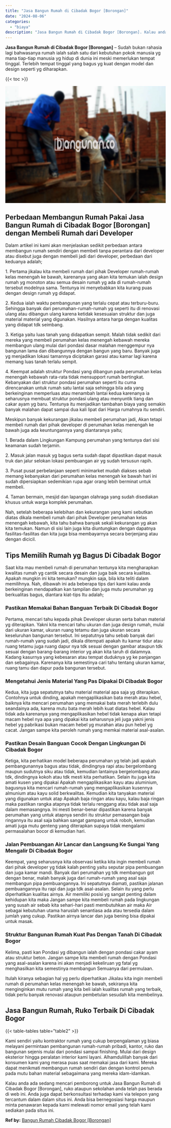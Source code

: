 ```yaml
---
title: "Jasa Bangun Rumah di Cibadak Bogor [Borongan]"
date: "2024-08-06"
categories: 
  - "biaya"
description: "Jasa Bangun Rumah di Cibadak Bogor [Borongan]. Kalau anda ada sedang mencari pemborong untuk Jasa Bangun Rumah di Cibadak Bogor [Borongan], ruko ataupun se..."
---
```


**Jasa Bangun Rumah di Cibadak Bogor \[Borongan\]** – Sudah bukan rahasia lagi bahwasanya rumah ialah salah satu dari kebutuhan pokok manusia yg mana tiap-tiap manusia yg hidup di dunia ini meski memerlukan tempat tinggal. Terlebih tempat tinggal yang bagus yg kuat dengan model dan design seperti yg diharapkan.

{{< toc >}}

![Jasa Bangun Rumah di Cibadak Bogor [Borongan]](/images/borong-bangunan-41.png)

## Perbedaan Membangun Rumah Pakai Jasa Bangun Rumah di Cibadak Bogor \[Borongan\] dengan Membeli Rumah dari Developer

Dalam artikel ini kami akan menjelaskan sedikit perbedaan antara membangun rumah sendiri dengan membeli tanpa perantara dari developer atau disebut juga dengan membeli jadi dari developer, perbedaan dari keduanya adalah;

1\. Pertama jikalau kita membeli rumah dari pihak Developer rumah-rumah kelas menengah ke bawah, karenanya yang akan kita temukan ialah design rumah yg monoton atau semua desain rumah yg ada di rumah-rumah tersebut modelnya sama. Tentunya ini menyebabkan kita kurang puas dengan design rumah yg didapat.

2\. Kedua ialah waktu pembangunan yang terlalu cepat atau terburu-buru. Sehingga banyak dari perumahan-rumah-rumah yg seperti itu di renovasi ulang atau dibangun ulang karena ketidak kesesuaian struktur dan juga material material yang digunakan. Hasilnya antara harga dengan kualitas yang didapat tdk seimbang.

3\. Ketiga yaitu luas tanah yang didapatkan sempit. Malah tidak sedikit dari mereka yang membeli perumahan kelas menengah kebawah mereka membangun ulang mulai dari pondasi dasar malahan menggempur nya bangunan lama dan dibangunnya dengan bangun yang baru. Banyak juga yg menjadikan lokasi tamannya diciptakan garasi atau kamar lagi karena memang luas tanah terlalu sempit.

4\. Keempat adalah struktur Pondasi yang dibangun pada perumahan kelas menengah kebawah rata-rata tidak mensupport rumah bertingkat. Kebanyakan dari struktur pondasi perumahan seperti itu cuma direncanakan untuk rumah satu lantai saja sehingga bila ada yang berkeinginan memperluas atau menambah lantai kedua karenanya ia seharusnya membuat struktur pondasi ulang atau menyuntik tiang dan cakar ayam yg baru. Tentunya itu menjadikan tambahan biaya yang semakin banyak malahan dapat sampai dua kali lipat dari Harga rumahnya itu sendiri.

Meskipun banyak kekurangan jikalau membeli perumahan jadi, Akan tetapi membeli rumah dari pihak developer di perumahan kelas menengah ke bawah juga ada keuntungannya yang diantaranya yaitu;

1\. Berada dalam Lingkungan Kampung perumahan yang tentunya dari sisi keamanan sudah terjamin.

2\. Masuk jalan masuk yg bagus serta sudah dapat dipastikan dapat masuk truk dan jalur selokan lokasi pembuangan air yg sudah tersusun rapih.

3\. Pusat pusat perbelanjaan seperti minimarket mudah diakses sebab memang kebanyakan dari perumahan kelas menengah ke bawah hari ini sudah dipersiapkan sedemikian rupa agar orang lebih berminat untuk membeli.

4\. Taman bermain, mesjid dan lapangan olahraga yang sudah disediakan khusus untuk warga komplek perumahan.

Nah, setelah beberapa kelebihan dan kekurangan yang kami sebutkan diatas dikala membeli rumah dari pihak Developer perumahan kelas menengah kebawah, kita tahu bahwa banyak sekali kekurangan yg akan kita temukan. Namun di sisi lain juga kita diuntungkan dengan dapatnya fasilitas-fasilitas dan kita juga bisa membayarnya secara berjenjang atau dengan dicicil.

## Tips Memilih Rumah yg Bagus Di Cibadak Bogor

Saat kita mau membeli rumah di perumahan tentunya kita mengharapkan kwalitas rumah yg cantik secara desain dan juga baik secara kualitas. Apakah mungkin ini kita temukan? mungkin saja, bila kita teliti dalam memilihnya. Nah, dibawah ini ada beberapa tips dari kami kalau anda berkeinginan mendapatkan kan tampilan dan juga mutu perumahan yg berkualitas bagus, diantara kiat-tips Itu adalah;

### Pastikan Memakai Bahan Banguan Terbaik Di Cibadak Bogor

Pertama, mencari tahu kepada pihak Developer ukuran serta bahan material yg diterapkan. Yakni kita mencari tahu ukuran dan juga design rumah, mulai dari ukuran kamar, ukuran ruang tetamu dan juga ukuran secara keseluruhan bangunan tersebut. Ini sepatutnya tahu sebab banyak dari rumah-rumah yang sudah jadi, dikala ditempati apakah itu kamar tidur atau ruang tetamu juga ruang dapur nya tdk sesuai dengan gambar ataupun tdk sesuai dengan barang-barang interior yg akan kita taruh di dalamnya. Kadang kasurnya yang kebesaran atau tempat duduknya yg ke panjangan dan sebagainya. Karenanya kita semestinya cari tahu tentang ukuran kamar, ruang tamu dan dapur pada bangunan tersebut.

### Mengetahui Jenis Material Yang Pas Dipakai Di Cibadak Bogor

Kedua, kita juga sepatutnya tahu material material apa saja yg diterapkan. Contohnya untuk dinding, apakah mengaplikasikan bata merah atau hebel, baiknya kita mencari perumahan yang memakai bata merah terlebih dulu seandainya ada, karena mutu bata merah lebih kuat diatas hebel. Kalau tidak ada karenanya yang mengaplikasikan hebel tidak kenapa akan tetapi macam hebel nya apa yang dipakai kita seharusnya jeli juga yakni jenis hebel yg pabrikasi bukan macam hebel yg murahan atau pun hebel yg cacat. Jangan sampe kita peroleh rumah yang memkai material asal-asalan.

### Pastikan Desain Banguan Cocok Dengan Lingkungan Di Cibadak Bogor

Ketiga, kita perhatikan model beberapa perumahan yg telah jadi apakah pembangunannya bagus atau tidak, dindingnya rapi atau bergelombang maupun sudutnya siku atau tidak, kemudian lantainya bergelombang atau tdk, dindingnya kokoh atau tdk mesti kita perhatikan. Selain itu juga kita amati kusen yang dipakai Apakah mengaplikasikan kayu atau aluminium, bagusnya kita mencari rumah-rumah yang mengaplikasikan kusennya almunium atau kayu solid berkwalitas. Kemudian kita tanyakan material yang digunakan untuk atap Apakah baja ringan atau kayu, kalau baja ringan maka pastikan rangka atapnya tidak terlalu renggang atau tidak asal saja dalam memasangnya. Ini mesti benar-benar dipastikan karena banyak perumahan yang untuk atapnya sendiri itu struktur pemasangan baja ringannya itu asal saja bahkan sangat gampang untuk roboh, kemudian amati juga mutu genteng yang diterapkan supaya tidak mengalami permasalahan bocor di kemudian hari.

### Jalan Pembuangan Air Lancar dan Langsung Ke Sungai Yang Mengalir Di Cibadak Bogor

Keempat, yang seharusnya kita observasi ketika kita ingin membeli rumah dari pihak developer yg tidak kalah penting yaitu seputar pipa pembuangan dan juga kamar mandi. Banyak dari perumahan yg tdk membangun got dengan benar, malah banyak juga dari rumah-rumah yang asal saja membangun pipa pembuangannya. Ini sepatutnya diamati, pastikan jalanan pembuangannya itu rapi dan juga tdk asal-asalan. Selain itu yang perlu diperhatikan kualitas airnya. Air memiliki posisi yg sangat penting dalam kehidupan kita maka Jangan sampe kita membeli rumah pada lingkungan yang susah air sebab kita sehari-hari pasti membutuhkan air maka Air sebagai kebutuhan utama haruslah senantiasa ada atau tersedia dalam jumlah yang cukup. Pastikan airnya lancar dan juga bening bisa dipakai untuk masak.

### Struktur Bangunan Rumah Kuat Pas Dengan Tanah Di Cibadak Bogor

Kelima, pasti kan Pondasi yg dibangun ialah dengan pondasi cakar ayam atau struktur beton. Jangan sampe kita membeli rumah dengan Pondasi yang asal-asalan karena ini akan menjadi kekeliruan yg fatal yg menghasilkan kita semestinya membangun Semuanya dari permulaan.

Itulah kiranya sebagian hal yg perlu diperhatikan Jikalau kita ingin membeli rumah di perumahan kelas menengah ke bawah, sekiranya kita menginginkan mutu rumah yang kita beli ialah kualitas rumah yang terbaik, tidak perlu banyak renovasi ataupun pembetulan sesudah kita membelinya.

## Jasa Bangun Rumah, Ruko Terbaik Di Cibadak Bogor

{{< table-tables table="table2" >}}

Kami sendiri yaitu kontraktor rumah yang cukup berpengalaman yg biasa melayani permintaan pembangunan rumah-rumah pribadi, kantor, ruko dan bangunan sejenis mulai dari pondasi sampai finishing. Mulai dari design eksterior hingga peralatan interior kami layani. Alhamdulillah banyak dari konsumen kami yang merasa puas saat memakai jasa dari kami. Mereka dapat menikmati membangun rumah sendiri dan dengan kontrol penuh pada mutu bahan material sebagaimana yang mereka idam-idamkan.

Kalau anda ada sedang mencari pemborong untuk Jasa Bangun Rumah di Cibadak Bogor \[Borongan\], ruko ataupun sekolahan anda telah pas berada di web ini. Anda juga dapat berkonsultasi terhadap kami via telepon yang tercantum dalam dalam situs ini. Anda bisa bernegosiasi harga maupun minta penawaran kepada kami melewati nomor email yang telah kami sediakan pada situs ini.

**Ref by:** [Bangun Rumah Cibadak Bogor [Borongan]](https://id.wikipedia.org/wiki/Bangun)
